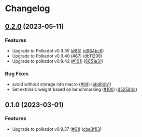 # Changelog

## [0.2.0](https://github.com/sygmaprotocol/sygma-substrate-pallets/compare/sygma-access-segregator-v0.1.0...sygma-access-segregator-v0.2.0) (2023-05-11)


### Features

* Upgrade to Polkadot v0.9.39 ([#85](https://github.com/sygmaprotocol/sygma-substrate-pallets/issues/85)) ([d964bc6](https://github.com/sygmaprotocol/sygma-substrate-pallets/commit/d964bc607c2c5c5bb9436fa07262977c19ebbaa4))
* Upgrade to Polkadot v0.9.40 ([#87](https://github.com/sygmaprotocol/sygma-substrate-pallets/issues/87)) ([db11298](https://github.com/sygmaprotocol/sygma-substrate-pallets/commit/db11298c91f65d52c9b6eeab0e7757ca49bf77ff))
* Upgrade to polkadot v0.9.42 ([#101](https://github.com/sygmaprotocol/sygma-substrate-pallets/issues/101)) ([6651e31](https://github.com/sygmaprotocol/sygma-substrate-pallets/commit/6651e31e9f98f6ca07cfd3be482963c3281d68cc))


### Bug Fixes

* avoid without storage info macro ([#99](https://github.com/sygmaprotocol/sygma-substrate-pallets/issues/99)) ([abd6db1](https://github.com/sygmaprotocol/sygma-substrate-pallets/commit/abd6db1c00940de65a71a50232962bc943e0aa39))
* Set extrinsic weight based on benchmarking ([#100](https://github.com/sygmaprotocol/sygma-substrate-pallets/issues/100)) ([d52594c](https://github.com/sygmaprotocol/sygma-substrate-pallets/commit/d52594caecdd95ef9e259e1b31dc340d9059d41e))

## 0.1.0 (2023-03-01)


### Features

* Upgrade to polkadot v0.9.37 ([#61](https://github.com/sygmaprotocol/sygma-substrate-pallets/issues/61)) ([cbe3f83](https://github.com/sygmaprotocol/sygma-substrate-pallets/commit/cbe3f8391c1110a22c167c9ddb1c5f28b7fc2466))
